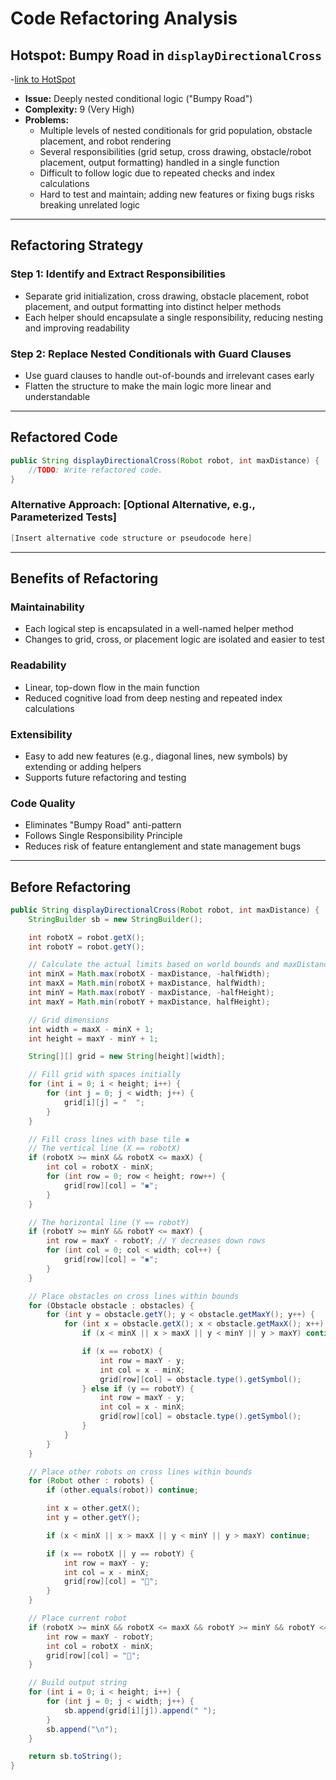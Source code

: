 # Code Refactoring Analysis

## **Hotspot: Bumpy Road in `displayDirectionalCross`**
-[link to HotSpot](https://codescene.wethinkco.de/192/analyses/2118/code/hotspots/biomarkers?name=brownfields_robot_worlds_5%2Fsrc%2Fmain%2Fjava%2Fza%2Fco%2Fwethinkcode%2Frobots%2Fserver%2FWorld.java)
- **Issue:** Deeply nested conditional logic ("Bumpy Road")
- **Complexity:** 9 (Very High)
- **Problems:**
  - Multiple levels of nested conditionals for grid population, obstacle placement, and robot rendering
  - Several responsibilities (grid setup, cross drawing, obstacle/robot placement, output formatting) handled in a single function
  - Difficult to follow logic due to repeated checks and index calculations
  - Hard to test and maintain; adding new features or fixing bugs risks breaking unrelated logic

---

## Refactoring Strategy

### **Step 1: Identify and Extract Responsibilities**
- Separate grid initialization, cross drawing, obstacle placement, robot placement, and output formatting into distinct helper methods
- Each helper should encapsulate a single responsibility, reducing nesting and improving readability

### **Step 2: Replace Nested Conditionals with Guard Clauses**
- Use guard clauses to handle out-of-bounds and irrelevant cases early
- Flatten the structure to make the main logic more linear and understandable

---

## Refactored Code

```java
public String displayDirectionalCross(Robot robot, int maxDistance) {
    //TODO: Write refactored code.
}
```

### **Alternative Approach: [Optional Alternative, e.g., Parameterized Tests]**
```java
[Insert alternative code structure or pseudocode here]
```

---

## **Benefits of Refactoring**

### **Maintainability**
- Each logical step is encapsulated in a well-named helper method
- Changes to grid, cross, or placement logic are isolated and easier to test

### **Readability**
- Linear, top-down flow in the main function
- Reduced cognitive load from deep nesting and repeated index calculations

### **Extensibility**
- Easy to add new features (e.g., diagonal lines, new symbols) by extending or adding helpers
- Supports future refactoring and testing

### **Code Quality**
- Eliminates "Bumpy Road" anti-pattern
- Follows Single Responsibility Principle
- Reduces risk of feature entanglement and state management bugs

---

## **Before Refactoring**
```java
public String displayDirectionalCross(Robot robot, int maxDistance) {
    StringBuilder sb = new StringBuilder();

    int robotX = robot.getX();
    int robotY = robot.getY();

    // Calculate the actual limits based on world bounds and maxDistance
    int minX = Math.max(robotX - maxDistance, -halfWidth);
    int maxX = Math.min(robotX + maxDistance, halfWidth);
    int minY = Math.max(robotY - maxDistance, -halfHeight);
    int maxY = Math.min(robotY + maxDistance, halfHeight);

    // Grid dimensions
    int width = maxX - minX + 1;
    int height = maxY - minY + 1;

    String[][] grid = new String[height][width];

    // Fill grid with spaces initially
    for (int i = 0; i < height; i++) {
        for (int j = 0; j < width; j++) {
            grid[i][j] = "  ";
        }
    }

    // Fill cross lines with base tile ◾️
    // The vertical line (X == robotX)
    if (robotX >= minX && robotX <= maxX) {
        int col = robotX - minX;
        for (int row = 0; row < height; row++) {
            grid[row][col] = "◾️";
        }
    }

    // The horizontal line (Y == robotY)
    if (robotY >= minY && robotY <= maxY) {
        int row = maxY - robotY; // Y decreases down rows
        for (int col = 0; col < width; col++) {
            grid[row][col] = "◾️";
        }
    }

    // Place obstacles on cross lines within bounds
    for (Obstacle obstacle : obstacles) {
        for (int y = obstacle.getY(); y < obstacle.getMaxY(); y++) {
            for (int x = obstacle.getX(); x < obstacle.getMaxX(); x++) {
                if (x < minX || x > maxX || y < minY || y > maxY) continue;

                if (x == robotX) {
                    int row = maxY - y;
                    int col = x - minX;
                    grid[row][col] = obstacle.type().getSymbol();
                } else if (y == robotY) {
                    int row = maxY - y;
                    int col = x - minX;
                    grid[row][col] = obstacle.type().getSymbol();
                }
            }
        }
    }

    // Place other robots on cross lines within bounds
    for (Robot other : robots) {
        if (other.equals(robot)) continue;

        int x = other.getX();
        int y = other.getY();

        if (x < minX || x > maxX || y < minY || y > maxY) continue;

        if (x == robotX || y == robotY) {
            int row = maxY - y;
            int col = x - minX;
            grid[row][col] = "🤖";
        }
    }

    // Place current robot
    if (robotX >= minX && robotX <= maxX && robotY >= minY && robotY <= maxY) {
        int row = maxY - robotY;
        int col = robotX - minX;
        grid[row][col] = "🤖";
    }

    // Build output string
    for (int i = 0; i < height; i++) {
        for (int j = 0; j < width; j++) {
            sb.append(grid[i][j]).append(" ");
        }
        sb.append("\n");
    }

    return sb.toString();
}
```

